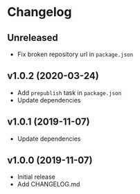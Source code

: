 # Changelog

## Unreleased

- Fix broken repository url in `package.json`

## v1.0.2 (2020-03-24)

- Add `prepublish` task in `package.json`
- Update dependencies

## v1.0.1 (2019-11-07)

- Update dependencies

## v1.0.0 (2019-11-07)

- Initial release
- Add CHANGELOG.md
